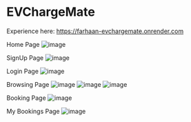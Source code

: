 # EVChargeMate
Experience here: https://farhaan-evchargemate.onrender.com

Home Page
![image](https://github.com/FarhaanJamal/EVChargeMate/assets/95125546/04d3597c-b33a-4c2c-b6db-e6844198edae)

SignUp Page
![image](https://github.com/FarhaanJamal/EVChargeMate/assets/95125546/d6e39f43-d62a-4a21-b232-ad3687f63775)

Login Page
![image](https://github.com/FarhaanJamal/EVChargeMate/assets/95125546/2c86a9cd-930e-4570-872f-79c8132bdc23)

Browsing Page
![image](https://github.com/FarhaanJamal/EVChargeMate/assets/95125546/a9cb02ea-5d2b-4f9c-98f8-471e8cdc9196)
![image](https://github.com/FarhaanJamal/EVChargeMate/assets/95125546/6598e0bf-e409-49f3-a68c-d8bd4ee28b43)
![image](https://github.com/FarhaanJamal/EVChargeMate/assets/95125546/8e352ae2-6ba3-4c11-8884-b9bfae3e4391)

Booking Page
![image](https://github.com/FarhaanJamal/EVChargeMate/assets/95125546/cef66498-0118-4543-9a3e-faa267e3346b)

My Bookings Page
![image](https://github.com/FarhaanJamal/EVChargeMate/assets/95125546/2e5c3ac5-a7a9-4009-b41f-5a92a4d56208)
